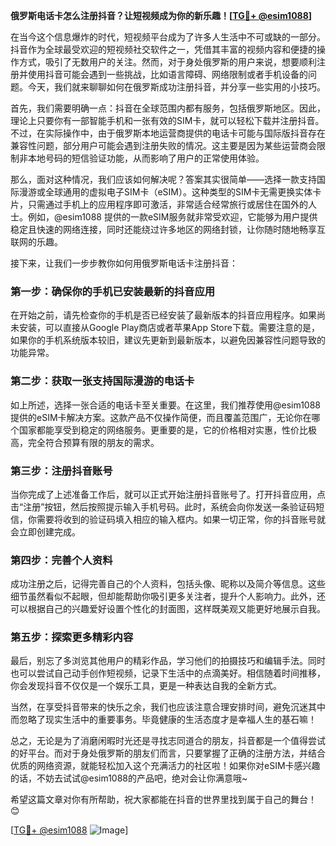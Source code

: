 **俄罗斯电话卡怎么注册抖音？让短视频成为你的新乐趣！[[TG💪+ @esim1088](https://t.me/s/esim1088)]**

在当今这个信息爆炸的时代，短视频平台成为了许多人生活中不可或缺的一部分。抖音作为全球最受欢迎的短视频社交软件之一，凭借其丰富的视频内容和便捷的操作方式，吸引了无数用户的关注。然而，对于身处俄罗斯的用户来说，想要顺利注册并使用抖音可能会遇到一些挑战，比如语言障碍、网络限制或者手机设备的问题。今天，我们就来聊聊如何在俄罗斯成功注册抖音，并分享一些实用的小技巧。

首先，我们需要明确一点：抖音在全球范围内都有服务，包括俄罗斯地区。因此，理论上只要你有一部智能手机和一张有效的SIM卡，就可以轻松下载并注册抖音。不过，在实际操作中，由于俄罗斯本地运营商提供的电话卡可能与国际版抖音存在兼容性问题，部分用户可能会遇到注册失败的情况。这主要是因为某些运营商会限制非本地号码的短信验证功能，从而影响了用户的正常使用体验。

那么，面对这种情况，我们应该如何解决呢？答案其实很简单——选择一款支持国际漫游或全球通用的虚拟电子SIM卡（eSIM）。这种类型的SIM卡无需更换实体卡片，只需通过手机上的应用程序即可激活，非常适合经常旅行或居住在国外的人士。例如，@esim1088 提供的一款eSIM服务就非常受欢迎，它能够为用户提供稳定且快速的网络连接，同时还能绕过许多地区的网络封锁，让你随时随地畅享互联网的乐趣。

接下来，让我们一步步教你如何用俄罗斯电话卡注册抖音：

### 第一步：确保你的手机已安装最新的抖音应用

在开始之前，请先检查你的手机是否已经安装了最新版本的抖音应用程序。如果尚未安装，可以直接从Google Play商店或者苹果App Store下载。需要注意的是，如果你的手机系统版本较旧，建议先更新到最新版本，以避免因兼容性问题导致的功能异常。

### 第二步：获取一张支持国际漫游的电话卡

如上所述，选择一张合适的电话卡至关重要。在这里，我们推荐使用@esim1088提供的eSIM卡解决方案。这款产品不仅操作简便，而且覆盖范围广，无论你在哪个国家都能享受到稳定的网络服务。更重要的是，它的价格相对实惠，性价比极高，完全符合预算有限的朋友的需求。

### 第三步：注册抖音账号

当你完成了上述准备工作后，就可以正式开始注册抖音账号了。打开抖音应用，点击“注册”按钮，然后按照提示输入手机号码。此时，系统会向你发送一条验证码短信，你需要将收到的验证码填入相应的输入框内。如果一切正常，你的抖音账号就会立即创建完成。

### 第四步：完善个人资料

成功注册之后，记得完善自己的个人资料，包括头像、昵称以及简介等信息。这些细节虽然看似不起眼，但却能帮助你吸引更多关注者，提升个人影响力。此外，还可以根据自己的兴趣爱好设置个性化的封面图，这样既美观又能更好地展示自我。

### 第五步：探索更多精彩内容

最后，别忘了多浏览其他用户的精彩作品，学习他们的拍摄技巧和编辑手法。同时也可以尝试自己动手创作短视频，记录下生活中的点滴美好。相信随着时间推移，你会发现抖音不仅仅是一个娱乐工具，更是一种表达自我的全新方式。

当然，在享受抖音带来的快乐之余，我们也应该注意合理安排时间，避免沉迷其中而忽略了现实生活中的重要事务。毕竟健康的生活态度才是幸福人生的基石嘛！

总之，无论是为了消磨闲暇时光还是寻找志同道合的朋友，抖音都是一个值得尝试的好平台。而对于身处俄罗斯的朋友们而言，只要掌握了正确的注册方法，并结合优质的网络资源，就能轻松加入这个充满活力的社区啦！如果你对eSIM卡感兴趣的话，不妨去试试@esim1088的产品吧，绝对会让你满意哦~

希望这篇文章对你有所帮助，祝大家都能在抖音的世界里找到属于自己的舞台！😊

[[TG💪+ @esim1088](https://t.me/s/esim1088) ![Image](https://i.postimg.cc/4NQfJmqS/Snipaste-2025-05-13-00-14-12.png)]